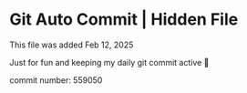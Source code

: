 # Git Auto Commit | Hidden File

This file was added Feb 12, 2025

Just for fun and keeping my daily git commit active 🤪

commit number: 559050
